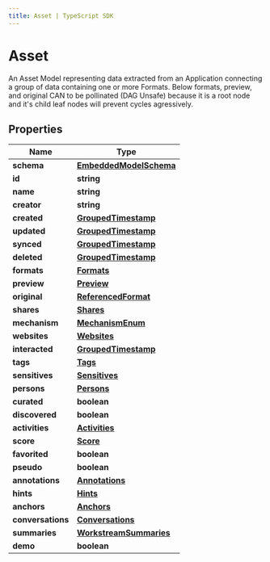 ```yaml
---
title: Asset | TypeScript SDK
---
```



# Asset

An Asset Model representing data extracted from an Application connecting a group of data containing one or more Formats.  Below formats, preview, and original CAN to be pollinated (DAG Unsafe) because it is a root node and it\'s child leaf nodes will prevent cycles agressively.

## Properties

Name | Type
------------ | -------------
**schema** | [**EmbeddedModelSchema**](EmbeddedModelSchema)
**id** | **string**
**name** | **string**
**creator** | **string**
**created** | [**GroupedTimestamp**](GroupedTimestamp)
**updated** | [**GroupedTimestamp**](GroupedTimestamp)
**synced** | [**GroupedTimestamp**](GroupedTimestamp)
**deleted** | [**GroupedTimestamp**](GroupedTimestamp)
**formats** | [**Formats**](Formats)
**preview** | [**Preview**](Preview)
**original** | [**ReferencedFormat**](ReferencedFormat)
**shares** | [**Shares**](Shares)
**mechanism** | [**MechanismEnum**](MechanismEnum)
**websites** | [**Websites**](Websites)
**interacted** | [**GroupedTimestamp**](GroupedTimestamp)
**tags** | [**Tags**](Tags)
**sensitives** | [**Sensitives**](Sensitives)
**persons** | [**Persons**](Persons)
**curated** | **boolean**
**discovered** | **boolean**
**activities** | [**Activities**](Activities)
**score** | [**Score**](Score)
**favorited** | **boolean**
**pseudo** | **boolean**
**annotations** | [**Annotations**](Annotations)
**hints** | [**Hints**](Hints)
**anchors** | [**Anchors**](Anchors)
**conversations** | [**Conversations**](Conversations)
**summaries** | [**WorkstreamSummaries**](WorkstreamSummaries)
**demo** | **boolean**


